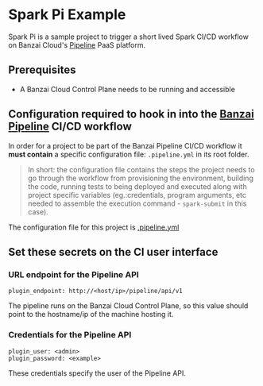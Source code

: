 # Spark Pi Example

Spark Pi is a sample project to trigger a short lived Spark CI/CD workflow on Banzai Cloud's [Pipeline](https://github.com/banzaicloud/pipeline) PaaS platform.

## Prerequisites

* A Banzai Cloud Control Plane needs to be running and accessible

## Configuration required to hook in into the [Banzai Pipeline](https://github.com/banzaicloud/pipeline) CI/CD workflow

In order for a project to be part of the Banzai Pipeline CI/CD workflow it **must contain** a specific configuration file: ```.pipeline.yml``` in its root folder.

> In short: the configuration file contains the steps the project needs to go through the workflow from provisioning the environment, building the code, running tests to being deployed and executed along with project specific variables (eg.:credentials, program arguments, etc needed to assemble the execution command - `spark-submit` in this case).

The configuration file for this project is [.pipeline.yml](.pipeline.yml)

## Set these secrets on the CI user interface

### URL endpoint for the Pipeline API

    plugin_endpoint: http://<host/ip>/pipeline/api/v1

The pipeline runs on the Banzai Cloud Control Plane, so this value should point to the hostname/ip of the machine hosting it.

### Credentials for the Pipeline API

    plugin_user: <admin>
    plugin_password: <example>

These credentials specify the user of the Pipeline API.
